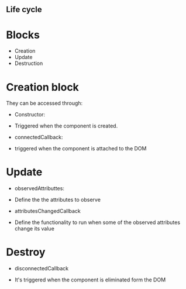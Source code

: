 ## Life cycle

# Blocks

* Creation
* Update
* Destruction

# Creation block

They can be accessed through:

* Constructor:
- Triggered when the component is created.

* connectedCallback:

- triggered when the component is attached to the DOM

# Update

* observedAttributtes:

- Define the the attributes to observe

* attributesChangedCallback

- Define the functionality to run when some of the observed attributes change its value

# Destroy

* disconnectedCallback

- It's triggered when the component is eliminated form the DOM
